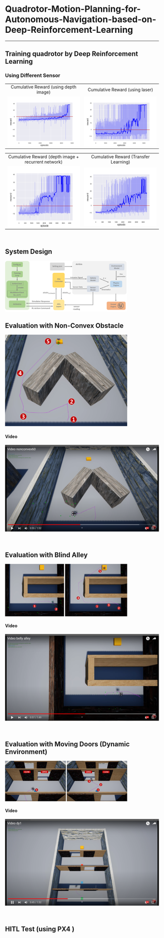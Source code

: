 # Quadrotor-Motion-Planning-for-Autonomous-Navigation-based-on-Deep-Reinforcement-Learning
----

## Training quadrotor by Deep Reinforcement Learning 

### Using Different Sensor
<table>
    <center>
    <tr>
        <td><center>Cumulative Reward (using depth image)</center></td>
        <td><center>Cumulative Reward (using laser)</center></td>
    </tr>
    </center>
    <tr>
        <td align="center"><img src="https://github.com/Zong-Xi/Quadrotor-Motion-Planning-for-Autonomous-Navigation-based-on-Deep-Reinforcement-Learning/blob/main/result/result_image.png" ></td>
        <td align="center"><img src="https://github.com/Zong-Xi/Quadrotor-Motion-Planning-for-Autonomous-Navigation-based-on-Deep-Reinforcement-Learning/blob/main/result/result_laser.png" ></td>
    </tr>
</table>

<table>
    <center>
    <tr>
        <td><center>Cumulative Reward (depth image + recurrent network)</center></td>
        <td><center>Cumulative Reward (Transfer Learning)</center></td>
    </tr>
    </center>
    <tr>
        <td align="center"><img src="https://github.com/Zong-Xi/Quadrotor-Motion-Planning-for-Autonomous-Navigation-based-on-Deep-Reinforcement-Learning/blob/main/result/result_recurrent.png" ></td>
        <td align="center"><img src="https://github.com/Zong-Xi/Quadrotor-Motion-Planning-for-Autonomous-Navigation-based-on-Deep-Reinforcement-Learning/blob/main/result/result_transfer.png" ></td>
    </tr>
</table>

<br>

## System Design
<img src="https://github.com/Zong-Xi/Quadrotor-Motion-Planning-for-Autonomous-Navigation-based-on-Deep-Reinforcement-Learning/blob/main/picture/system_design.png" width="400" alt="System_Design"/>

<br>

## Evaluation with Non-Convex Obstacle
<img src="https://github.com/Zong-Xi/Quadrotor-Motion-Planning-for-Autonomous-Navigation-based-on-Deep-Reinforcement-Learning/blob/main/picture/convex1.png" width="400" alt="Convex"/>

#### Video

[![Watch the video nonconvex](https://github.com/Zong-Xi/Quadrotor-Motion-Planning-for-Autonomous-Navigation-based-on-Deep-Reinforcement-Learning/blob/main/picture/co.png)](https://youtu.be/4TPvgdnOK-U)

<br>

## Evaluation with Blind Alley
<img src="https://github.com/Zong-Xi/Quadrotor-Motion-Planning-for-Autonomous-Navigation-based-on-Deep-Reinforcement-Learning/blob/main/picture/blindalley.png" width="400" alt="Alley"/>

#### Video

[![Watch the video alley](https://github.com/Zong-Xi/Quadrotor-Motion-Planning-for-Autonomous-Navigation-based-on-Deep-Reinforcement-Learning/blob/main/picture/ba.png)](https://youtu.be/DjY7rzvJA9A)

<br>

## Evaluation with Moving Doors (Dynamic Environment)
<img src="https://github.com/Zong-Xi/Quadrotor-Motion-Planning-for-Autonomous-Navigation-based-on-Deep-Reinforcement-Learning/blob/main/picture/dynamic.png" width="400" alt="Dynamic"/>

#### Video

[![Watch the video nonconvex](https://github.com/Zong-Xi/Quadrotor-Motion-Planning-for-Autonomous-Navigation-based-on-Deep-Reinforcement-Learning/blob/main/picture/dy.png)](https://youtu.be/VTwn2tqv_2I)

<br>

## HITL Test (using PX4 )

